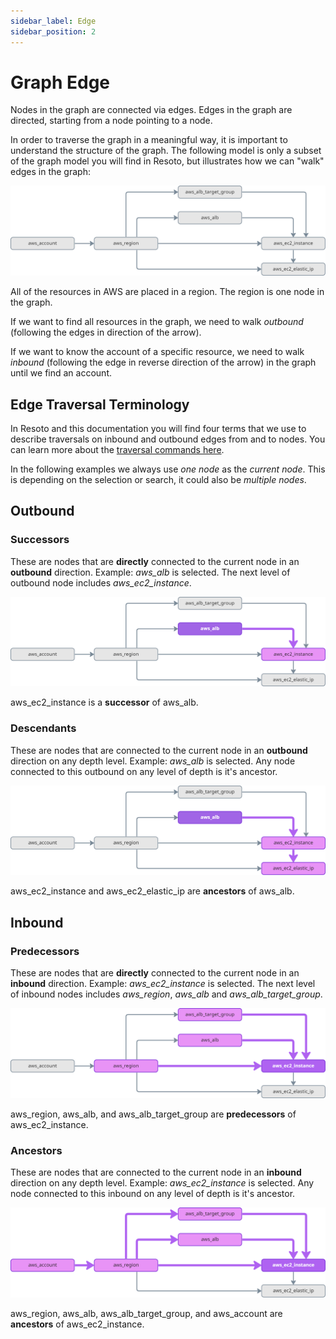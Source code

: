 ```yaml
---
sidebar_label: Edge
sidebar_position: 2
---
```


# Graph Edge

Nodes in the graph are connected via edges. Edges in the graph are directed, starting from a node pointing to a node.

In order to traverse the graph in a meaningful way, it is important to understand the structure of the graph. The following model is only a subset of the graph model you will find in Resoto, but illustrates how we can "walk" edges in the graph:

![Edge Data Model](./img/graph_query_graph_edges.png)

All of the resources in AWS are placed in a region. The region is one node in the graph.

If we want to find all resources in the graph, we need to walk _outbound_ (following the edges in direction of the arrow).

If we want to know the account of a specific resource, we need to walk _inbound_ (following the edge in reverse direction of the arrow) in the graph until we find an account.

## Edge Traversal Terminology

In Resoto and this documentation you will find four terms that we use to describe traversals on inbound and outbound edges from and to nodes. You can learn more about the [traversal commands here](../../reference/search/traversals#commands).

In the following examples we always use _one node_ as the _current node_. This is depending on the selection or search, it could also be _multiple nodes_.

## Outbound

### Successors

These are nodes that are **directly** connected to the current node in an **outbound** direction. Example: _aws_alb_ is selected. The next level of outbound node includes _aws_ec2_instance_.

![Successors](./img/graph_edges_successors.png)

aws_ec2_instance is a **successor** of aws_alb.

### Descendants

These are nodes that are connected to the current node in an **outbound** direction on any depth level. Example: _aws_alb_ is selected. Any node connected to this outbound on any level of depth is it's ancestor.

![Descendants](./img/graph_edges_descendants.png)

aws_ec2_instance and aws_ec2_elastic_ip are **ancestors** of aws_alb.

## Inbound

### Predecessors

These are nodes that are **directly** connected to the current node in an **inbound** direction. Example: _aws_ec2_instance_ is selected. The next level of inbound nodes includes _aws_region_, _aws_alb_ and _aws_alb_target_group_.

![Predecessors](./img/graph_edges_predecessors.png)

aws_region, aws_alb, and aws_alb_target_group are **predecessors** of aws_ec2_instance.

### Ancestors

These are nodes that are connected to the current node in an **inbound** direction on any depth level. Example: _aws_ec2_instance_ is selected. Any node connected to this inbound on any level of depth is it's ancestor.

![Ancestors](./img/graph_edges_ancestors.png)

aws_region, aws_alb, aws_alb_target_group, and aws_account are **ancestors** of aws_ec2_instance.

